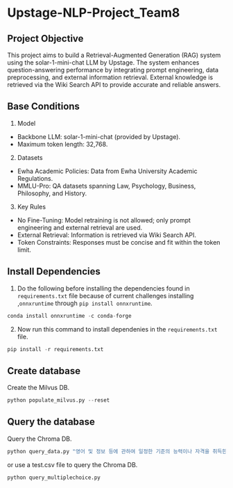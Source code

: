 # Upstage-NLP-Project_Team8

## Project Objective

This project aims to build a Retrieval-Augmented Generation (RAG) system using the solar-1-mini-chat LLM by Upstage. The system enhances question-answering performance by integrating prompt engineering, data preprocessing, and external information retrieval. External knowledge is retrieved via the Wiki Search API to provide accurate and reliable answers. 

## Base Conditions

1. Model
- Backbone LLM: solar-1-mini-chat (provided by Upstage).
- Maximum token length: 32,768.

2. Datasets
- Ewha Academic Policies: Data from Ewha University Academic Regulations.
- MMLU-Pro: QA datasets spanning Law, Psychology, Business, Philosophy, and History. 

3. Key Rules
- No Fine-Tuning: Model retraining is not allowed; only prompt engineering and external retrieval are used.
- External Retrieval: Information is retrieved via Wiki Search API.
- Token Constraints: Responses must be concise and fit within the token limit.

## Install Dependencies
1. Do the following before installing the dependencies found in `requirements.txt` file because of current challenges installing ,`onnxruntime` through `pip install onnxruntime`. 
```python
conda install onnxruntime -c conda-forge
```

2. Now run this command to install dependenies in the `requirements.txt` file. 

```python
pip install -r requirements.txt
```

## Create database

Create the Milvus DB.

```python
python populate_milvus.py --reset
```

## Query the database

Query the Chroma DB.

```python
python query_data.py "영어 및 정보 등에 관하여 일정한 기준의 능력이나 자격을 취득한 경우 인정 받는 학점은 몇점인가?"
```
or use a test.csv file to query the Chroma DB.
```python
python query_multiplechoice.py
```

